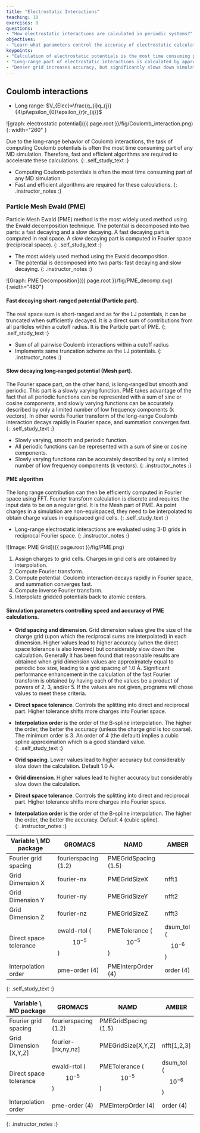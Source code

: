 ```yaml
---
title: "Electrostatic Interactions"
teaching: 10
exercises: 0
questions:
- "How electrostatic interactions are calculated in periodic systems?"
objectives:
- "Learn what parameters control the accuracy of electrostatic calculations"
keypoints:
- "Calculation of electrostatic potentials is the most time consuming part of any MD simulation"
- "Long-range part of electrostatic interactions is calculated by approximating Coulomb potentials on a grid" 
- "Denser grid increases accuracy, but significantly slows down simulation"
---
```

## Coulomb interactions
- Long range: $V_{Elec}=\frac{q_{i}q_{j}}{4\pi\epsilon_{0}\epsilon_{r}r_{ij}}$

![graph: electrostatic potential]({{ page.root }}/fig/Coulomb_interaction.png){: width="260" }

Due to the long-range behavior of Coulomb interactions, the task of computing Coulomb potentials is often the most time consuming part of any MD simulation.  Therefore, fast and efficient algorithms are required to accelerate these calculations.
{: .self_study_text :}

- Computing Coulomb potentials is often the most time consuming part of any MD simulation. 
- Fast and efficient algorithms are required for these calculations.
{: .instructor_notes :}

### Particle Mesh Ewald (PME) 
Particle Mesh Ewald (PME) method is the most widely used method using the Ewald decomposition technique. The potential is decomposed into two parts: a fast decaying and a slow decaying. A fast decaying part is computed in real space. A slow decaying part is computed in Fourier space (reciprocal space). 
{: .self_study_text :}
- The most widely used method using the Ewald decomposition.
- The potential is decomposed into two parts: fast decaying and slow decaying.
{: .instructor_notes :}

![Graph: PME Decomposition]({{ page.root }}/fig/PME_decomp.svg){:width="480"}

#### Fast decaying short-ranged potential (Particle part).
The real space sum is short-ranged and as for the LJ potentials, it can be truncated when sufficiently decayed. It is a direct sum of contributions from all particles within a cutoff radius. It is the Particle part of PME.
{: .self_study_text :}
- Sum of all pairwise Coulomb interactions within a cutoff radius 
- Implements same truncation scheme as the LJ potentials.
{: .instructor_notes :}

#### Slow decaying long-ranged potential (Mesh part).
The Fourier space part, on the other hand, is long-ranged but smooth and periodic. This part is a slowly varying function. PME takes advantage of the fact that all periodic functions can be represented with a sum of sine or cosine components, and slowly varying functions can be accurately described by only a limited number of low frequency components (k vectors). In other words Fourier transform of the long-range Coulomb interaction decays rapidly in Fourier space, and summation converges fast.    
{: .self_study_text :}

- Slowly varying, smooth and periodic function.
- All periodic functions can be represented with a sum of sine or cosine components.
- Slowly varying functions can be accurately described by only a limited number of low frequency components (k vectors).
{: .instructor_notes :}

#### PME algorithm
The long range contribution can then be efficiently computed in Fourier space using FFT. Fourier transform calculation is discrete and requires the input data to be on a regular grid. It is the  Mesh part of PME. As point charges in a simulation are non-equispaced, they need to be interpolated to obtain charge values in equispaced grid cells. 
{: .self_study_text :}
- Long-range electrostatic interactions are evaluated using 3-D grids in reciprocal Fourier space.
{: .instructor_notes :}

![Image: PME Grid]({{ page.root }}/fig/PME.png)

1. Assign charges to grid cells. Charges in grid cells are obtained by interpolation. 
2. Compute Fourier transform. 
3. Compute potential. Coulomb interaction decays rapidly in Fourier space, and summation converges fast.     
4. Compute inverse Fourier transform. 
5. Interpolate gridded potentials back to atomic centers.  

#### Simulation parameters controlling speed and accuracy of PME calculations.
- **Grid spacing and dimension**. Grid dimension values give the size of the charge grid (upon which the reciprocal sums are interpolated) in each dimension. Higher values lead to higher accuracy (when the direct space tolerance is also lowered) but considerably slow down the calculation. Generally it has been found that reasonable results are obtained when grid dimension values are approximately equal to periodic box size, leading to a grid spacing of 1.0 Å. Significant performance enhancement in the calculation of the fast Fourier transform is obtained by having each of the values be a product of powers of 2, 3, and/or 5.  If the values are not given, programs will chose values to meet these criteria.
- **Direct space tolerance**. Controls the splitting into direct and reciprocal part. Higher tolerance shifts more charges into Fourier space.
- **Interpolation order** is the order of the B-spline interpolation. The higher the order, the better the accuracy (unless the charge grid is too coarse). The minimum order is 3. An order of 4 (the default) implies a cubic spline approximation which is a good standard value.  
{: .self_study_text :}

- **Grid spacing**. Lower values lead to higher accuracy but considerably slow down the calculation. Default 1.0 Å. 
- **Grid dimension**. Higher values lead to higher accuracy but considerably slow down the calculation.
- **Direct space tolerance**. Controls the splitting into direct and reciprocal part. Higher tolerance shifts more charges into Fourier space.
- **Interpolation order** is the order of the B-spline interpolation. The higher the order, the better the accuracy. Default 4 (cubic spline).   
{: .instructor_notes :}


| Variable \ MD package | GROMACS                  | NAMD                      | AMBER                  |
|-----------------------|--------------------------|---------------------------|------------------------|
| Fourier grid spacing  | fourierspacing (1.2)     | PMEGridSpacing  (1.5)     |                        |
| Grid Dimension X      | fourier-nx               | PMEGridSizeX              |  nfft1                 |
| Grid Dimension Y      | fourier-ny               | PMEGridSizeY              |  nfft2                 |
| Grid Dimension Z      | fourier-nz               | PMEGridSizeZ              |  nfft3                 |
| Direct space tolerance| ewald-rtol ($$10^{-5}$$) | PMETolerance ($$10^{-5}$$)| dsum_tol ($$10^{-6}$$) |
| Interpolation order   | pme-order (4)            | PMEInterpOrder (4)        | order (4)              |
{: .self_study_text :}

| Variable \ MD package | GROMACS                  | NAMD                      | AMBER                  |
|-----------------------|--------------------------|---------------------------|------------------------|
| Fourier grid spacing  | fourierspacing (1.2)     | PMEGridSpacing  (1.5)     |                        |
| Grid Dimension [X,Y,Z]| fourier-[nx,ny,nz]       | PMEGridSize[X,Y,Z]        |  nfft[1,2,3]           |
| Direct space tolerance| ewald-rtol ($$10^{-5}$$) | PMETolerance ($$10^{-5}$$)| dsum_tol ($$10^{-6}$$) |
| Interpolation order   | pme-order (4)            | PMEInterpOrder (4)        | order (4)              |
{: .instructor_notes :}

